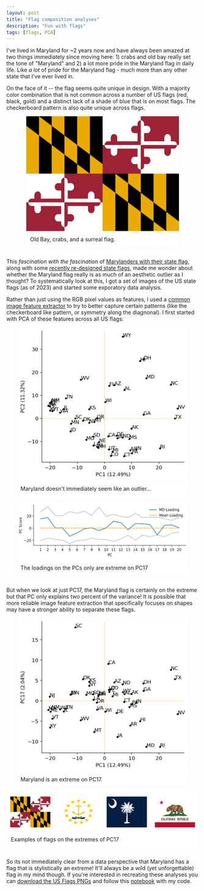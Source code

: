 ```yaml
---
layout: post
title: "Flag composition analyses"
description: "Fun with flags"
tags: [flags, PCA]
---
```


<style>
.figure {
  display: table;
  margin: auto;
}

.figure img {
  max-width: 100%;
}

.figcaption {
  display: table-caption;
  caption-side: bottom;
  background: white;
  padding: 10px;
}
</style>


I've lived in Maryland for ~2 years now and have always been amazed at two things immediately since moving here: 1) crabs and old bay really set the tone of "Maryland" and 2) a lot more pride in the Maryland flag in daily life. Like *a lot* of pride for the Maryland flag - much more than any other state that I've ever lived in. 

On the face of it -- the flag seems quite unique in design. With a majority color combination that is not common across a number of US flags (red, black, gold) and a distinct lack of a shade of blue that is on most flags. The checkerboard pattern is also quite unique across flags. 

<figure class="figure">
  <img src="/images/blog_images/flags/md.png" width="400" height="300" alt="">
  <figcaption class="figcaption">Old Bay, crabs, and a surreal flag.</figcaption>
</figure><br>


This *fascination with the fascination* of [Marylanders with their state flag](https://wamu.org/story/18/03/13/hot-mess-mesmerizing-marylands-state-flag-looks-distinct/), along with some [recently re-designed state flags](https://www.americanflags.com/blog/post/us-state-flag-redesign-movement), made me wonder about whether the Maryland flag really is as much of an aesthetic outlier as I thought? To systematically look at this, I got a set of images of the US state flags (as of 2023) and started some exporatory data analysis. 

Rather than just using the RGB pixel values as features, I used a [common image feature extractor](https://scikit-image.org/docs/stable/auto_examples/features_detection/plot_daisy.html)  to try to better capture certain patterns (like the checkerboard like pattern, or symmetry along the diagnonal). I first started with PCA of these features across all US flags: 

<figure class="figure">
  <img src="/images/blog_images/flags/pca_daisy.us_flags.png" width="450" height="400" alt="">
  <figcaption class="figcaption">Maryland doesn't immediately seem like an outlier...</figcaption>
</figure><br>


<figure class="figure">
  <img src="/images/blog_images/flags/md_loading.pca.png" width="450" height="150" alt="">
  <figcaption class="figcaption">The loadings on the PCs only are extreme on PC17</figcaption>
</figure><br>


But when we look at just PC17, the Maryland flag is certainly on the extreme but that PC only explains two percent of the variance! It is possible that more reliable image feature extraction that specifically focuses on shapes may have a stronger ability to separate these flags. 

<figure class="figure">
  <img src="/images/blog_images/flags/pca_daisy.pc17.png" width="450" height="400" alt="">
  <figcaption class="figcaption">Maryland is an extreme on PC17.</figcaption>
</figure><br>

<figure class="figure">
  <img src="/images/blog_images/flags/example.pc17.png" width="500" height="100" alt="">
  <figcaption class="figcaption">Examples of flags on the extremes of PC17</figcaption>
</figure><br>

So its not immediately clear from a data perspective that Maryland has a flag that is stylistically an extreme! It'll always be a wild (yet unforgettable) flag in my mind though. If you're interested in recreating these analyses you can [download the US Flags PNGs](https://flagpedia.net/us-states/download) and follow this [notebook](https://gist.github.com/aabiddanda/875e87f5dd9700e1033886156573e3c2) with my code.
